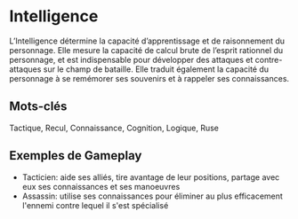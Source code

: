 # Intelligence

L’Intelligence détermine la capacité d’apprentissage et de raisonnement du personnage. Elle mesure la capacité de calcul brute de l’esprit rationnel du personnage, et est indispensable pour développer des attaques et contre-attaques sur le champ de bataille. Elle traduit également la capacité du personnage à se remémorer ses souvenirs et à rappeler ses connaissances.

## Mots-clés

Tactique, Recul, Connaissance, Cognition, Logique, Ruse

## Exemples de Gameplay

* Tacticien: aide ses alliés, tire avantage de leur positions, partage avec eux ses connaissances et ses manoeuvres
* Assassin: utilise ses connaissances pour éliminer au plus efficacement l'ennemi contre lequel il s'est spécialisé

